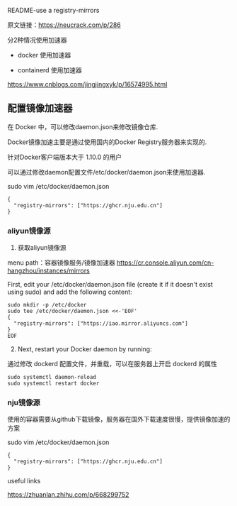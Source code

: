 README-use a registry-mirrors



原文链接：https://neucrack.com/p/286




分2种情况使用加速器

- docker 使用加速器

- containerd 使用加速器

https://www.cnblogs.com/jingjingxyk/p/16574995.html


## 配置镜像加速器

在 Docker 中，可以修改daemon.json来修改镜像仓库.

Docker镜像加速主要是通过使用国内的Docker Registry服务器来实现的.

针对Docker客户端版本大于 1.10.0 的用户

可以通过修改daemon配置文件/etc/docker/daemon.json来使用加速器.

sudo vim /etc/docker/daemon.json

~~~
{
  "registry-mirrors": ["https://ghcr.nju.edu.cn"]
}
~~~

### aliyun镜像源

1. 获取aliyun镜像源

menu path：容器镜像服务/镜像加速器
https://cr.console.aliyun.com/cn-hangzhou/instances/mirrors

First, edit your /etc/docker/daemon.json file (create it if it doesn't exist using sudo) and add the following content:
~~~
sudo mkdir -p /etc/docker
sudo tee /etc/docker/daemon.json <<-'EOF'
{
  "registry-mirrors": ["https://iao.mirror.aliyuncs.com"]
}
EOF
~~~

2. Next, restart your Docker daemon by running:

通过修改 dockerd 配置文件，并重载，可以在服务器上开启 dockerd 的属性

~~~
sudo systemctl daemon-reload
sudo systemctl restart docker
~~~


### nju镜像源

使用的容器需要从github下载镜像，服务器在国外下载速度很慢，提供镜像加速的方案

sudo vim /etc/docker/daemon.json

~~~
{
  "registry-mirrors": ["https://ghcr.nju.edu.cn"]
}
~~~

useful links

https://zhuanlan.zhihu.com/p/668299752